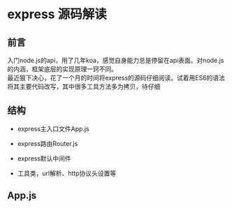 # express 源码解读

## 前言

入门node.js的api，用了几年koa，感觉自身能力总是停留在api表面。对node.js的内涵，框架底层的实现原理一窍不同。  
最近狠下决心，花了一个月的时间将express的源码仔细阅读。试着用ES6的语法将其主要代码改写，其中很多工具方法多为拷贝，待仔细

## 结构

* express主入口文件App.js

* express路由Router.js

* express默认中间件

* 工具类，url解析、http协议头设置等

## App.js



